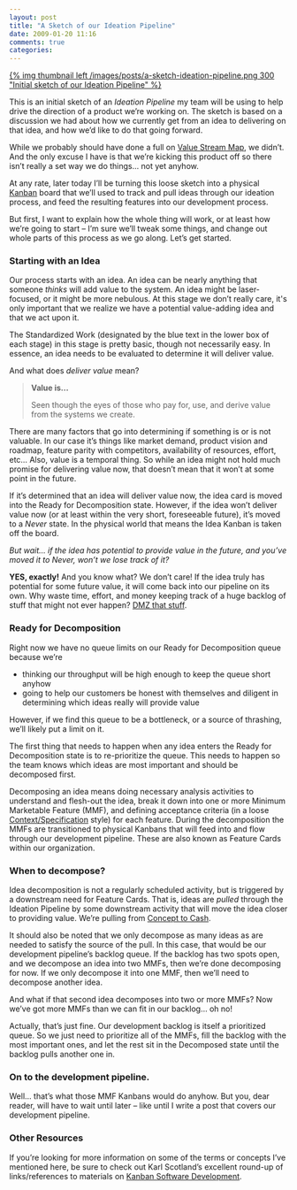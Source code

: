 ```yaml
---
layout: post
title: "A Sketch of our Ideation Pipeline"
date: 2009-01-20 11:16
comments: true
categories:
---
```


[{% img thumbnail left /images/posts/a-sketch-ideation-pipeline.png 300 "Initial sketch of our Ideation Pipeline" %}](/images/posts/a-sketch-ideation-pipeline.png)

This is an initial sketch of an _Ideation Pipeline_ my team will be using to
help drive the direction of a product we’re working on. The sketch is based on
a discussion we had about how we currently get from an idea to delivering on
that idea, and how we’d like to do that going forward.

While we probably should have done a full on [Value Stream Map][2], we didn’t.
And the only excuse I have is that we’re kicking this product off so there
isn’t really a set way we do things… not yet anyhow.

At any rate, later today I’ll be turning this loose sketch into a physical
[Kanban][3] board that we’ll used to track and pull ideas through our ideation
process, and feed the resulting features into our development process.

But first, I want to explain how the whole thing will work, or at least how
we’re going to start – I’m sure we’ll tweak some things, and change out whole
parts of this process as we go along. Let’s get started.

<!-- more -->

### Starting with an Idea

Our process starts with an idea. An idea can be nearly anything that someone
_thinks_ will add value to the system. An idea might be laser-focused, or it
might be more nebulous. At this stage we don’t really care, it's only
important that we realize we have a potential value-adding idea and that we act
upon it.

The Standardized Work (designated by the blue text in the lower box of each
stage) in this stage is pretty basic, though not necessarily easy. In essence,
an idea needs to be evaluated to determine it will deliver value.

And what does _deliver value_ mean?

> **Value is…**
>
> Seen though the eyes of those who pay for, use, and derive value from the systems we create.

There are many factors that go into determining if something is or is not
valuable. In our case it’s things like market demand, product vision and
roadmap, feature parity with competitors, availability of resources, effort,
etc… Also, value is a temporal thing. So while an idea might not hold much
promise for delivering value now, that doesn’t mean that it won’t at some point
in the future.

If it’s determined that an idea will deliver value now, the idea card is moved
into the Ready for Decomposition state. However, if the idea won’t deliver
value now (or at least within the very short, foreseeable future), it’s moved
to a _Never_ state. In the physical world that means the Idea Kanban is taken
off the board.

_But wait… if the idea has potential to provide value in the future, and you’ve
moved it to Never, won’t we lose track of it?_

**YES, exactly!** And you know what? We don’t care! If the idea truly has
potential for some future value, it will come back into our pipeline on its
own. Why waste time, effort, and money keeping track of a huge backlog of stuff
that might not ever happen? [DMZ that stuff][4].

### Ready for Decomposition

Right now we have no queue limits on our Ready for Decomposition queue because
we’re

  * thinking our throughput will be high enough to keep the queue short anyhow
  * going to help our customers be honest with themselves and diligent in
    determining which ideas really will provide value

However, if we find this queue to be a bottleneck, or a source of thrashing,
we’ll likely put a limit on it.

The first thing that needs to happen when any idea enters the Ready for
Decomposition state is to re-prioritize the queue. This needs to happen so the
team knows which ideas are most important and should be decomposed first.

Decomposing an idea means doing necessary analysis activities to understand and
flesh-out the idea, break it down into one or more Minimum Marketable
Feature (MMF), and defining acceptance criteria (in a loose
[Context/Specification][context-spec] style) for each feature. During the
decomposition the MMFs are transitioned to physical Kanbans that will feed into
and flow through our development pipeline. These are also known as Feature
Cards within our organization.

### When to decompose?

Idea decomposition is not a regularly scheduled activity, but is triggered by a
downstream need for Feature Cards. That is, ideas are _pulled_ through the
Ideation Pipeline by some downstream activity that will move the idea closer to
providing value. We’re pulling from [Concept to Cash][5].

It should also be noted that we only decompose as many ideas as are needed to
satisfy the source of the pull. In this case, that would be our development
pipeline’s backlog queue. If the backlog has two spots open, and we decompose
an idea into two MMFs, then we’re done decomposing for now. If we only
decompose it into one MMF, then we’ll need to decompose another idea.

And what if that second idea decomposes into two or more MMFs? Now we’ve got
more MMFs than we can fit in our backlog… oh no!

Actually, that’s just fine. Our development backlog is itself a prioritized
queue. So we just need to prioritize all of the MMFs, fill the backlog with the
most important ones, and let the rest sit in the Decomposed state until the
backlog pulls another one in.

### On to the development pipeline.

Well… that’s what those MMF Kanbans would do anyhow. But you, dear reader, will
have to wait until later – like until I write a post that covers our
development pipeline.

### Other Resources

If you’re looking for more information on some of the terms or concepts I’ve
mentioned here, be sure to check out Karl Scotland’s excellent round-up of
links/references to materials on [Kanban Software Development][6].

   [2]: http://en.wikipedia.org/wiki/Value_Stream_Mapping (Value Stream Mapping)
   [3]: http://en.wikipedia.org/wiki/Kanban (Kanban)
   [4]: http://arcware.net/dmzing-the-backlog/ (DMZing the Backlog)
   [5]: http://www.amazon.com/dp/0321437381/?tag=stevenharman-20 (Implementing Lean Software Development: From Concept to Cash)
   [6]: http://availagility.wordpress.com/kanban/ (Useful links or references to material on Kanban Software Development.)
   [context-spec]: http://stevenharman.net/toward-a-better-use-of-context-specification (Towared a Better Use of Context/Specification)
